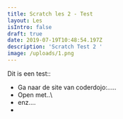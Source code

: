 ```yaml
---
title: Scratch les 2 - Test
layout: Les
isIntro: false
draft: true
date: 2019-07-19T10:48:54.197Z
description: 'Scratch Test 2 '
image: /uploads/1.png
---
```

Dit is een test::

* Ga naar de site van coderdojo:.....
* Open met..\
* enz....
*
